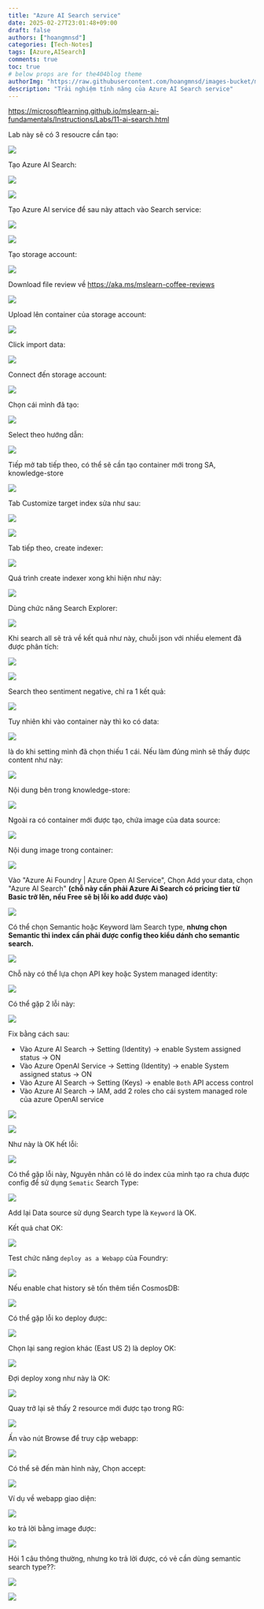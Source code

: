 ```yaml
---
title: "Azure AI Search service"
date: 2025-02-27T23:01:48+09:00
draft: false
authors: ["hoangmnsd"]
categories: [Tech-Notes]
tags: [Azure,AISearch]
comments: true
toc: true
# below props are for the404blog theme
authorImg: "https://raw.githubusercontent.com/hoangmnsd/images-bucket/master/static/images/hoangmsnd-avatar001.jpg"
description: "Trải nghiệm tính năng của Azure AI Search service"
---
```


https://microsoftlearning.github.io/mslearn-ai-fundamentals/Instructions/Labs/11-ai-search.html

Lab này sẽ có 3 resoucre cần tạo:

![](https://d32yh8fbac5ivo.cloudfront.net/static/images/azure-ai-search-rs-created.jpg)

Tạo Azure AI Search:

![](https://d32yh8fbac5ivo.cloudfront.net/static/images/azure-ai-search-rs-created-1.jpg)

![](https://d32yh8fbac5ivo.cloudfront.net/static/images/azure-ai-search-rs-created-overview.jpg)

Tạo Azure AI service để sau này attach vào Search service:

![](https://d32yh8fbac5ivo.cloudfront.net/static/images/azure-ai-search-create-ai-svc.jpg)

![](https://d32yh8fbac5ivo.cloudfront.net/static/images/azure-ai-search-create-ai-svc-basic.jpg)

Tạo storage account:

![](https://d32yh8fbac5ivo.cloudfront.net/static/images/azure-ai-search-create-storageacc.jpg)

Download file review về https://aka.ms/mslearn-coffee-reviews

![](https://d32yh8fbac5ivo.cloudfront.net/static/images/azure-ai-search-data-test.jpg)

Upload lên container của storage account:

![](https://d32yh8fbac5ivo.cloudfront.net/static/images/azure-ai-search-data-test-uploaded.jpg)

Click import data:

![](https://d32yh8fbac5ivo.cloudfront.net/static/images/azure-ai-search-import-data.jpg)

Connect đến storage account:

![](https://d32yh8fbac5ivo.cloudfront.net/static/images/azure-ai-search-connect-to-sa.jpg)

Chọn cái mình đã tạo:

![](https://d32yh8fbac5ivo.cloudfront.net/static/images/azure-ai-search-attach-ai-svc.jpg)

Select theo hướng dẫn:

![](https://d32yh8fbac5ivo.cloudfront.net/static/images/azure-ai-search-import-data-create-searchable-fields.jpg)

Tiếp mở tab tiếp theo, có thể sẽ cần tạo container mới trong SA, knowledge-store

![](https://d32yh8fbac5ivo.cloudfront.net/static/images/azure-ai-search-import-data-knowledge-store.jpg)

Tab Customize target index sửa như sau:

![](https://d32yh8fbac5ivo.cloudfront.net/static/images/azure-ai-search-import-data-customize-target-index.jpg)

![](https://d32yh8fbac5ivo.cloudfront.net/static/images/azure-ai-search-import-data-customize-target-index-2.jpg)

Tab tiếp theo, create indexer:

![](https://d32yh8fbac5ivo.cloudfront.net/static/images/azure-ai-search-import-data-create-indexer.jpg)

Quá trình create indexer xong khi hiện như này:

![](https://d32yh8fbac5ivo.cloudfront.net/static/images/azure-ai-search-import-data-create-indexer-wip.jpg)

Dùng chức năng Search Explorer:

![](https://d32yh8fbac5ivo.cloudfront.net/static/images/azure-ai-search-explorer.jpg)

Khi search all sẽ trả về kết quả như này, chuỗi json với nhiều element đã được phân tích:

![](https://d32yh8fbac5ivo.cloudfront.net/static/images/azure-ai-search-explorer-result.jpg)

![](https://d32yh8fbac5ivo.cloudfront.net/static/images/azure-ai-search-explorer-result-2.jpg)

Search theo sentiment negative, chỉ ra 1 kết quả:

![](https://d32yh8fbac5ivo.cloudfront.net/static/images/azure-ai-search-explorer-result-3.jpg)

Tuy nhiên khi vào container này thì ko có data: 

![](https://d32yh8fbac5ivo.cloudfront.net/static/images/azure-ai-search-container-knowledge-store.jpg)

là do khi setting mình đã chọn thiếu 1 cái. Nếu làm đúng mình sẽ thấy được content như này:

![](https://d32yh8fbac5ivo.cloudfront.net/static/images/azure-ai-search-container-knowledge-store-ok.jpg)

Nội dung bên trong knowledge-store:

![](https://d32yh8fbac5ivo.cloudfront.net/static/images/azure-ai-search-container-knowledge-store-content.jpg)

Ngoài ra có container mới được tạo, chứa image của data source:

![](https://d32yh8fbac5ivo.cloudfront.net/static/images/azure-ai-search-container-image.jpg)

Nội dung image trong container:

![](https://d32yh8fbac5ivo.cloudfront.net/static/images/azure-ai-search-container-image-content.jpg)

Vào "Azure Ai Foundry | Azure Open AI Service", Chọn Add your data, chọn "Azure AI Search" **(chỗ này cần phải Azure Ai Search có pricing tier từ Basic trở lên, nếu Free sẽ bị lỗi ko add được vào)**

![](https://d32yh8fbac5ivo.cloudfront.net/static/images/azure-ai-search-openai-ds-select.jpg)

Có thể chọn Semantic hoặc Keyword làm Search type, **nhưng chọn Semantic thì index cần phải được config theo kiểu dánh cho semantic search.**

![](https://d32yh8fbac5ivo.cloudfront.net/static/images/azure-ai-search-openai-ds-select-search-type.jpg)

Chỗ này có thể lựa chọn API key hoặc System managed identity:

![](https://d32yh8fbac5ivo.cloudfront.net/static/images/azure-ai-search-openai-ds-connection.jpg)

Có thể gặp 2 lỗi này:

![](https://d32yh8fbac5ivo.cloudfront.net/static/images/azure-ai-search-openai-ds-connection-error.jpg)

Fix bằng cách sau:
- Vào Azure AI Search -> Setting (Identity) -> enable System assigned status -> ON
- Vào Azure OpenAI Service -> Setting (Identity) -> enable System assigned status -> ON
- Vào Azure AI Search -> Setting (Keys) -> enable `Both` API access control
- Vào Azure AI Search -> IAM, add 2 roles cho cái system managed role của azure OpenAI service

![](https://d32yh8fbac5ivo.cloudfront.net/static/images/azure-ai-search-openai-ds-connection-error-fix.jpg)

![](https://d32yh8fbac5ivo.cloudfront.net/static/images/azure-ai-search-openai-ds-connection-error-fix2.jpg)

Như này là OK hết lỗi:

![](https://d32yh8fbac5ivo.cloudfront.net/static/images/azure-ai-search-openai-ds-connection-ok.jpg)

Có thể gặp lỗi này, Nguyên nhân có lẽ do index của mình tạo ra chưa được config để sử dụng `Sematic` Search Type:

![](https://d32yh8fbac5ivo.cloudfront.net/static/images/azure-ai-search-openai-chat-error-semantic.jpg)

Add lại Data source sử dụng Search type là `Keyword` là OK.

Kết quả chat OK:

![](https://d32yh8fbac5ivo.cloudfront.net/static/images/azure-ai-search-openai-chat-ok.jpg)

Test chức năng `deploy as a Webapp` của Foundry:

![](https://d32yh8fbac5ivo.cloudfront.net/static/images/azure-ai-search-openai-deployment-as-webapp.jpg)

Nếu enable chat history sẽ tốn thêm tiền CosmosDB:

![](https://d32yh8fbac5ivo.cloudfront.net/static/images/azure-ai-search-openai-deployment-as-webapp-ifenable-history.jpg)

Có thể gặp lỗi ko deploy được:

![](https://d32yh8fbac5ivo.cloudfront.net/static/images/azure-ai-search-openai-deployment-as-webapp-error.jpg)

Chọn lại sang region khác (East US 2) là deploy OK:

![](https://d32yh8fbac5ivo.cloudfront.net/static/images/azure-ai-search-openai-deployment-as-webapp-error-fix.jpg)

Đợi deploy xong như này là OK:

![](https://d32yh8fbac5ivo.cloudfront.net/static/images/azure-ai-search-openai-deployment-as-webapp-succeeded.jpg)

Quay trở lại sẽ thấy 2 resource mới được tạo trong RG:

![](https://d32yh8fbac5ivo.cloudfront.net/static/images/azure-ai-search-openai-deployment-as-webapp-succeeded-rg.jpg)

Ấn vào nút Browse để truy cập webapp:

![](https://d32yh8fbac5ivo.cloudfront.net/static/images/azure-ai-search-openai-deployment-as-webapp-succeeded-overview.jpg)

Có thể sẽ đến màn hình này, Chọn accept:

![](https://d32yh8fbac5ivo.cloudfront.net/static/images/azure-ai-search-openai-deployment-as-webapp-accept.jpg)

Ví dụ về webapp giao diện:

![](https://d32yh8fbac5ivo.cloudfront.net/static/images/azure-ai-search-openai-deployment-as-webapp-ui1.jpg)

ko trả lời bằng image được:

![](https://d32yh8fbac5ivo.cloudfront.net/static/images/azure-ai-search-openai-deployment-as-webapp-ui2.jpg)

Hỏi 1 câu thông thường, nhưng ko trả lời được, có vẻ cần dùng semantic search type??:

![](https://d32yh8fbac5ivo.cloudfront.net/static/images/azure-ai-search-openai-deployment-as-webapp-ui3.jpg)

![](https://d32yh8fbac5ivo.cloudfront.net/static/images/azure-ai-search-openai-deployment-as-webapp-ui4.jpg)



